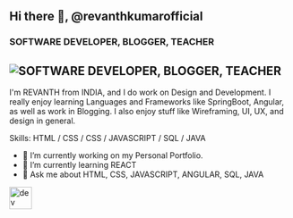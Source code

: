 ## Hi there 👋, @revanthkumarofficial
### SOFTWARE DEVELOPER, BLOGGER, TEACHER
![SOFTWARE DEVELOPER, BLOGGER, TEACHER](https://arturssmirnovs.github.io/github-profile-readme-generator/images/banner.png)
---
I'm REVANTH from INDIA, and I do work on Design and Development. I really enjoy learning Languages and Frameworks like SpringBoot, Angular, as well as work in Blogging. I also enjoy stuff like Wireframing, UI, UX, and design in general.

Skills: HTML / CSS / CSS / JAVASCRIPT / SQL / JAVA 

- 🔭 I’m currently working on my Personal Portfolio. 
- 🌱 I’m currently learning REACT 
- 💬 Ask me about HTML, CSS, JAVASCRIPT, ANGULAR, SQL, JAVA 


[<img src='https://cdn.jsdelivr.net/npm/simple-icons@3.0.1/icons/dev-dot-to.svg' alt='dev' height='40'>](https://dev.to/https://dev.to/revanthkumar/)  









<!--
**revanthkumarofficial/revanthkumarofficial** is a ✨ _special_ ✨ repository because its `README.md` (this file) appears on your GitHub profile.

Here are some ideas to get you started:

- 🔭 I’m currently working on ...
- 🌱 I’m currently learning ...
- 👯 I’m looking to collaborate on ...
- 🤔 I’m looking for help with ...
- 💬 Ask me about ...
- 📫 How to reach me: ...
- 😄 Pronouns: ...
- ⚡ Fun fact: ...
-->
